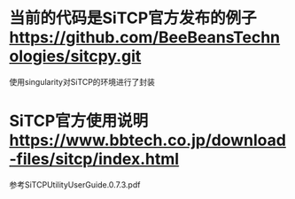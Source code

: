 # 当前的代码是SiTCP官方发布的例子 https://github.com/BeeBeansTechnologies/sitcpy.git
使用singularity对SiTCP的环境进行了封装

# SiTCP官方使用说明 https://www.bbtech.co.jp/download-files/sitcp/index.html
参考SiTCPUtilityUserGuide.0.7.3.pdf
